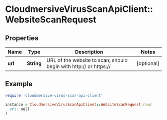# CloudmersiveVirusScanApiClient::WebsiteScanRequest

## Properties

| Name | Type | Description | Notes |
| ---- | ---- | ----------- | ----- |
| **url** | **String** | URL of the website to scan; should begin with http:// or https:// | [optional] |

## Example

```ruby
require 'cloudmersive-virus-scan-api-client'

instance = CloudmersiveVirusScanApiClient::WebsiteScanRequest.new(
  url: null
)
```


